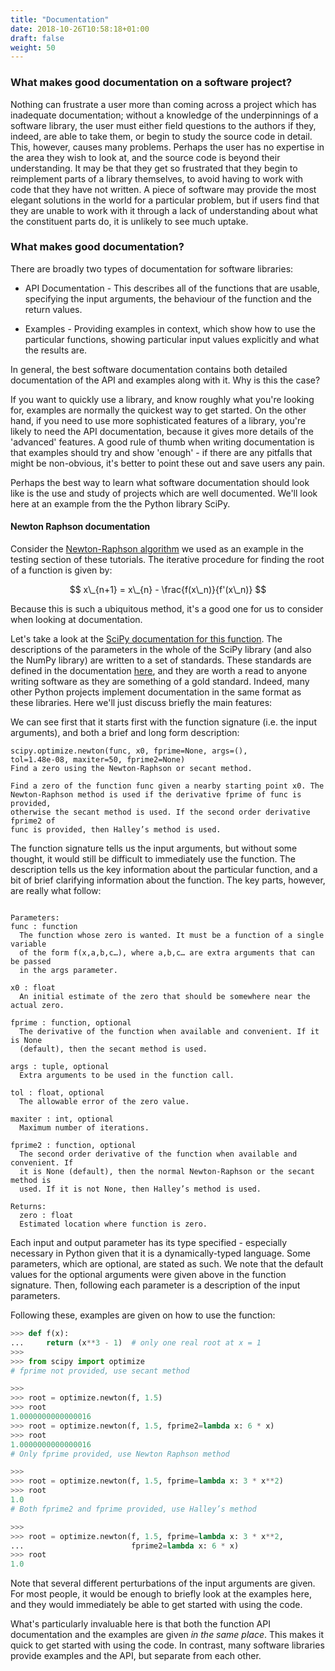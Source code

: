 ```yaml
---
title: "Documentation"
date: 2018-10-26T10:58:18+01:00
draft: false
weight: 50
---
```


### What makes good documentation on a software project?

Nothing can frustrate a user more than coming across a project which has inadequate documentation; without a knowledge of the underpinnings of a software library, the user must either field questions to the authors if they, indeed, are able to take them, or begin to study the source code in detail. This, however, causes many problems. Perhaps the user has no expertise in the area they wish to look at, and the source code is beyond their understanding. It may be that they get so frustrated that they begin to reimplement parts of a library themselves, to avoid having to work with code that they have not written. A piece of software may provide the most elegant solutions in the world for a particular problem, but if users find that they are unable to work with it through a lack of understanding about what the constituent parts do, it is unlikely to see much uptake.

### What makes good documentation?

There are broadly two types of documentation for software libraries:

* API Documentation - This describes all of the functions that are usable, specifying the input arguments, the behaviour of the function and the return values.

* Examples - Providing examples in context, which show how to use the particular functions, showing particular input values explicitly and what the results are.

In general, the best software documentation contains both detailed documentation of the API and examples along with it. Why is this the case?

If you want to quickly use a library, and know roughly what you're looking for, examples are normally the quickest way to get started. On the other hand, if you need to use more sophisticated features of a library, you're likely to need the API documentation, because it gives more details of the 'advanced' features. A good rule of thumb when writing documentation is that examples should try and show 'enough' - if there are any pitfalls that might be non-obvious, it's better to point these out and save users any pain.

Perhaps the best way to learn what software documentation should look like is the use and study of projects which are well documented. We'll look here at an example from the the Python library SciPy.

#### Newton Raphson documentation

Consider the [Newton-Raphson algorithm](../testing/complex-tests/) we used as an example in the testing section of these tutorials. The iterative procedure for finding the root of a function is given by:

$$
x\_{n+1} = x\_{n} - \frac{f(x\_n)}{f'(x\_n)}
$$

Because this is such a ubiquitous method, it's a good one for us to consider when looking at documentation.

Let's take a look at the [SciPy documentation for this function](https://docs.scipy.org/doc/scipy/reference/generated/scipy.optimize.newton.html). The descriptions of the parameters in the whole of the SciPy library (and also the NumPy library) are written to a set of standards. These standards are defined in the documentation [here](https://www.numpy.org/devdocs/docs/howto_document.html#docstring-standard), and they are worth a read to anyone writing software as they are something of a gold standard. Indeed, many other Python projects implement documentation in the same format as these libraries. Here we'll just discuss briefly the main features:

We can see first that it starts first with the function signature (i.e. the input arguments), and both a brief and long form description:

```
scipy.optimize.newton(func, x0, fprime=None, args=(),
tol=1.48e-08, maxiter=50, fprime2=None)
Find a zero using the Newton-Raphson or secant method.

Find a zero of the function func given a nearby starting point x0. The
Newton-Raphson method is used if the derivative fprime of func is provided,
otherwise the secant method is used. If the second order derivative fprime2 of
func is provided, then Halley’s method is used.
```

The function signature tells us the input arguments, but without some thought, it would still be difficult to immediately use the function. The description tells us the key information about the particular function, and a bit of brief clarifying information about the function. The key parts, however, are really what follow:
```

Parameters:
func : function
  The function whose zero is wanted. It must be a function of a single variable
  of the form f(x,a,b,c…), where a,b,c… are extra arguments that can be passed
  in the args parameter.

x0 : float
  An initial estimate of the zero that should be somewhere near the actual zero.

fprime : function, optional
  The derivative of the function when available and convenient. If it is None
  (default), then the secant method is used.

args : tuple, optional
  Extra arguments to be used in the function call.

tol : float, optional
  The allowable error of the zero value.

maxiter : int, optional
  Maximum number of iterations.

fprime2 : function, optional
  The second order derivative of the function when available and convenient. If
  it is None (default), then the normal Newton-Raphson or the secant method is
  used. If it is not None, then Halley’s method is used.

Returns:
  zero : float
  Estimated location where function is zero.
```

Each input and output parameter has its type specified - especially necessary in Python given that it is a dynamically-typed language. Some parameters, which are optional, are stated as such. We note that the default values for the optional arguments were given above in the function signature. Then, following each parameter is a description of the input parameters.

Following these, examples are given on how to use the function:
```python
>>> def f(x):
...     return (x**3 - 1)  # only one real root at x = 1
>>>
>>> from scipy import optimize
# fprime not provided, use secant method

>>>
>>> root = optimize.newton(f, 1.5)
>>> root
1.0000000000000016
>>> root = optimize.newton(f, 1.5, fprime2=lambda x: 6 * x)
>>> root
1.0000000000000016
# Only fprime provided, use Newton Raphson method

>>>
>>> root = optimize.newton(f, 1.5, fprime=lambda x: 3 * x**2)
>>> root
1.0
# Both fprime2 and fprime provided, use Halley’s method

>>>
>>> root = optimize.newton(f, 1.5, fprime=lambda x: 3 * x**2,
...                        fprime2=lambda x: 6 * x)
>>> root
1.0
```

Note that several different perturbations of the input arguments are given. For most people, it would be enough to briefly look at the examples here, and they would immediately be able to get started with using the code.

What's particularly invaluable here is that both the function API documentation and the examples are given *in the same place*. This makes it quick to get started with using the code. In contrast, many software libraries provide examples and the API, but separate from each other.
